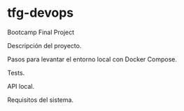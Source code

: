 # tfg-devops
Bootcamp Final Project

Descripción del proyecto.

Pasos para levantar el entorno local con Docker Compose.

Tests.

API local.

Requisitos del sistema.
